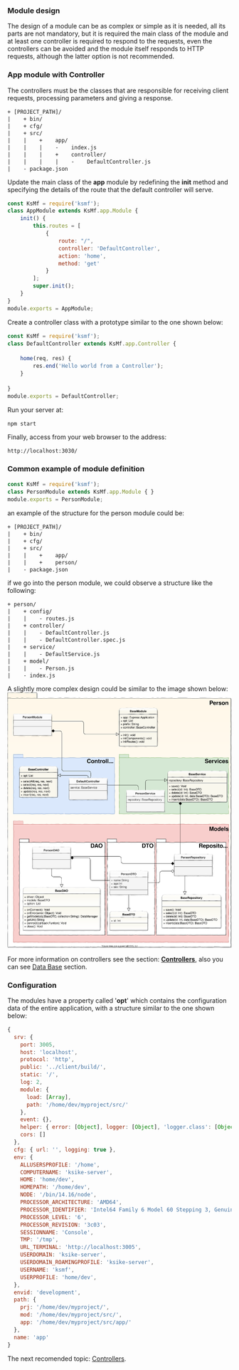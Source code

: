 ### Module design
The design of a module can be as complex or simple as it is needed, all its parts are not mandatory, but it is required the main class of the module and at least one controller is required to respond to the requests, even the controllers can be avoided and the module itself responds to HTTP requests, although the latter option is not recommended.

### App module with Controller
The controllers must be the classes that are responsible for receiving client requests, processing parameters and giving a response. 
```
+ [PROJECT_PATH]/
|    + bin/
|    + cfg/
|    + src/
|    |    +    app/
|    |    |    -    index.js
|    |    |    +    controller/
|    |    |    |    -    DefaultController.js
|    - package.json
```

Update the main class of the **app** module by redefining the **init** method and specifying the details of the route that the default controller will serve. 
```js
const KsMf = require('ksmf');
class AppModule extends KsMf.app.Module {
    init() {
        this.routes = [
            {
                route: "/",
                controller: 'DefaultController',
                action: 'home',
                method: 'get'
            }
        ];
        super.init();
    }
}
module.exports = AppModule;
```

Create a controller class with a prototype similar to the one shown below: 
```js
const KsMf = require('ksmf');
class DefaultController extends KsMf.app.Controller {

    home(req, res) {
        res.end('Hello world from a Controller');
    }

}
module.exports = DefaultController;
```

Run your server at:
``` 
npm start
```

Finally, access from your web browser to the address: 
``` 
http://localhost:3030/ 
```

### Common example of module definition

```js
const KsMf = require('ksmf');
class PersonModule extends KsMf.app.Module { }
module.exports = PersonModule;

```

an example of the structure for the person module could be: 

```
+ [PROJECT_PATH]/
|    + bin/
|    + cfg/
|    + src/
|    |    +    app/
|    |    +    person/
|    - package.json
```

if we go into the person module, we could observe a structure like the following: 
```
+ person/
|    + config/
|    |    - routes.js
|    + controller/
|    |    - DefaultController.js
|    |    - DefaultController.spec.js
|    + service/
|    |    - DefaultService.js
|    + model/
|    |    - Person.js
|    - index.js
```


A slightly more complex design could be similar to the image shown below: 
![Screenshot](./resources/module.svg)

For more information on controllers see the section: **[Controllers](./common.controllers.md)**, also you can see [Data Base](./common.DAO.md) section.

### Configuration
The modules have a property called '**opt**' which contains the configuration data of the entire application, with a structure similar to the one shown below:
```js
{
  srv: {
    port: 3005,
    host: 'localhost',
    protocol: 'http',
    public: '../client/build/',
    static: '/',
    log: 2,
    module: {
      load: [Array],
      path: '/home/dev/myproject/src/'
    },
    event: {},
    helper: { error: [Object], logger: [Object], 'logger.class': [Object] },
    cors: []
  },
  cfg: { url: '', logging: true },
  env: {
    ALLUSERSPROFILE: '/home',
    COMPUTERNAME: 'ksike-server',
    HOME: 'home/dev',
    HOMEPATH: '/home/dev',
    NODE: '/bin/14.16/node',
    PROCESSOR_ARCHITECTURE: 'AMD64',
    PROCESSOR_IDENTIFIER: 'Intel64 Family 6 Model 60 Stepping 3, GenuineIntel',
    PROCESSOR_LEVEL: '6',
    PROCESSOR_REVISION: '3c03',
    SESSIONNAME: 'Console',
    TMP: '/tmp',
    URL_TERMINAL: 'http://localhost:3005',
    USERDOMAIN: 'ksike-server',
    USERDOMAIN_ROAMINGPROFILE: 'ksike-server',
    USERNAME: 'ksmf',
    USERPROFILE: 'home/dev',
  },
  envid: 'development',
  path: {
    prj: '/home/dev/myproject/',
    mod: '/home/dev/myproject/src/',
    app: '/home/dev/myproject/src/app/'
  },
  name: 'app'
}
```

The next recomended topic: [Controllers](./common.controllers.md).